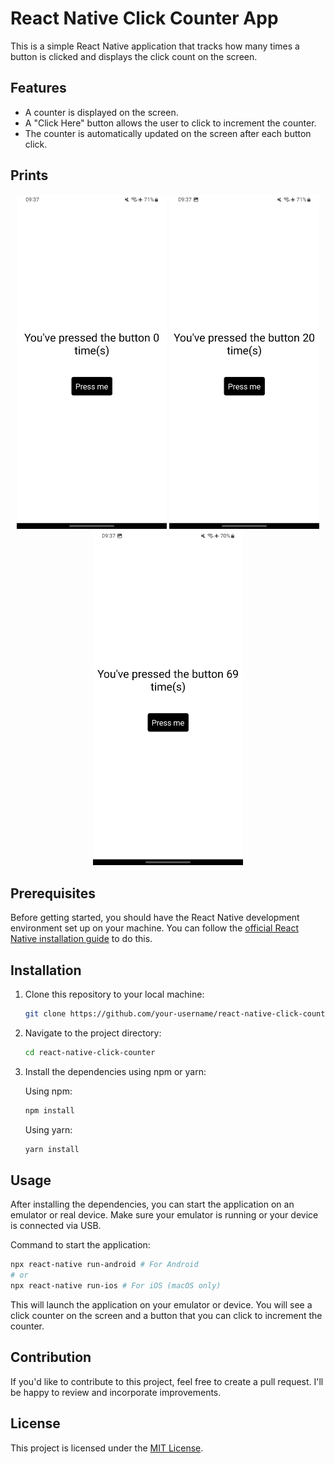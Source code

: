 # React Native Click Counter App

This is a simple React Native application that tracks how many times a button is clicked and displays the click count on the screen.

## Features

- A counter is displayed on the screen.
- A "Click Here" button allows the user to click to increment the counter.
- The counter is automatically updated on the screen after each button click.

## Prints
<p align="center">
  <img src="img/01.jpg" width="240" />
  <img src="img/02.jpg" width="240" /> 
  <img src="img/03.jpg" width="240" />
</p>

## Prerequisites

Before getting started, you should have the React Native development environment set up on your machine. You can follow the [official React Native installation guide](https://reactnative.dev/docs/environment-setup) to do this.

## Installation

1. Clone this repository to your local machine:

   ```bash
   git clone https://github.com/your-username/react-native-click-counter.git
   ```

2. Navigate to the project directory:

   ```bash
   cd react-native-click-counter
   ```

3. Install the dependencies using npm or yarn:

   Using npm:

   ```bash
   npm install
   ```

   Using yarn:

   ```bash
   yarn install
   ```

## Usage

After installing the dependencies, you can start the application on an emulator or real device. Make sure your emulator is running or your device is connected via USB.

Command to start the application:

```bash
npx react-native run-android # For Android
# or
npx react-native run-ios # For iOS (macOS only)
```

This will launch the application on your emulator or device. You will see a click counter on the screen and a button that you can click to increment the counter.

## Contribution

If you'd like to contribute to this project, feel free to create a pull request. I'll be happy to review and incorporate improvements.

## License

This project is licensed under the [MIT License](LICENSE).
